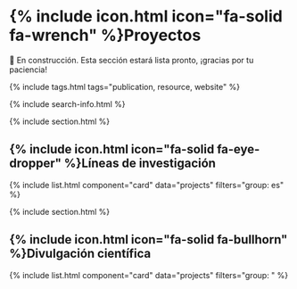 # {% include icon.html icon="fa-solid fa-wrench" %}Proyectos

🚧 En construcción. Esta sección estará lista pronto, ¡gracias por tu paciencia!

{% include tags.html tags="publication, resource, website" %}

{% include search-info.html %}

{% include section.html %}

## {% include icon.html icon="fa-solid fa-eye-dropper" %}Líneas de investigación

{% include list.html component="card" data="projects" filters="group: es" %}

{% include section.html %}

## {% include icon.html icon="fa-solid fa-bullhorn" %}Divulgación científica

{% include list.html component="card" data="projects" filters="group: " %}
